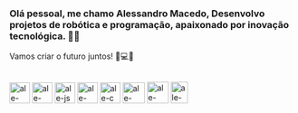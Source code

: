 ### Olá pessoal, me chamo Alessandro Macedo, Desenvolvo projetos de robótica e programação, apaixonado por inovação tecnológica. 🚀💡
Vamos criar o futuro juntos! 🤖💻✨ 


<div style="display: inline_block"><br>
    
  <img align="center" alt="ale-HTML" height="37" width="36" src="https://github.com/AlessandroMacedo/AlessandroMacedo/assets/49279712/352aa17e-177f-4f62-b872-d6da64591e9b">
  
  <img align="center" alt="ale-CSS" height="37" width="36" src="https://github.com/AlessandroMacedo/AlessandroMacedo/assets/49279712/34d99b5f-08af-47ce-801e-be0ad94bb2de">
  
  <img align="center" alt="ale-js" height="37" width="36" src="https://github.com/AlessandroMacedo/AlessandroMacedo/assets/49279712/9b500323-a5d4-4c8c-8334-4f83b7118fdd">
  
  <img align="center" alt="ale-python" height="37" width="36" src="https://github.com/AlessandroMacedo/AlessandroMacedo/assets/49279712/1ad62539-355d-4091-b077-4c4e41056a3f">

  <img align="center" alt="ale-c" height="37" width="36" src="https://github.com/AlessandroMacedo/AlessandroMacedo/assets/49279712/fe333323-9475-4f8a-92aa-ebe1e6f96bf1">

  
  <img align="center" alt="ale-ardu" height="37" width="39" src="https://github.com/AlessandroMacedo/AlessandroMacedo/assets/49279712/2c53f4e5-7e1d-4224-a345-2c548bb8185f">

  <img align="center" alt="ale-esp32" height="38" width="38" src="https://github.com/AlessandroMacedo/AlessandroMacedo/assets/49279712/55472414-05c9-49d6-942d-046dd38ff653">
  
  <img align="center" alt="ale-rasp"  height="38" width="30" src="https://github.com/AlessandroMacedo/AlessandroMacedo/assets/49279712/0b71b76f-4794-4bf5-806b-0d03064eb6c4">

</div>



<!--
**AlessandroMacedo/AlessandroMacedo** is a ✨ _special_ ✨ repository because its `README.md` (this file) appears on your GitHub profile.

Here are some ideas to get you started:

- 🔭 I’m currently working on ...
- 🌱 I’m currently learning ...
- 👯 I’m looking to collaborate on ...
- 🤔 I’m looking for help with ...
- 💬 Ask me about ...
- 📫 How to reach me: ...
- 😄 Pronouns: ...
- ⚡ Fun fact: ...
-->

